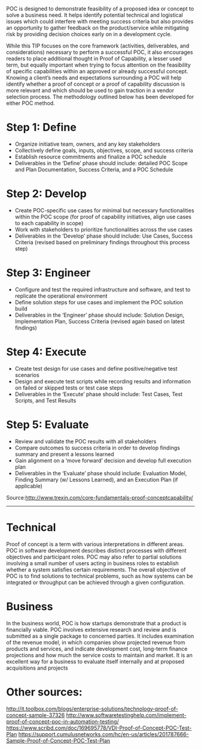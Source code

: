 POC is designed to demonstrate feasibility of a proposed idea or concept to solve a business need. It helps identify potential technical and logistical issues which could interfere with meeting success criteria but also provides an opportunity to gather feedback on the product/service while mitigating risk by providing decision choices early on in a development cycle.
 
While this TIP focuses on the core framework (activities, deliverables, and considerations) necessary to perform a successful POC, it also encourages readers to place additional thought in Proof of Capability, a lesser used term, but equally important when trying to focus attention on the feasibility of specific capabilities within an approved or already successful concept. Knowing a client’s needs and expectations surrounding a POC will help identify whether a proof of concept or a proof of capability discussion is more relevant and which should be used to gain traction in a vendor selection process. The methodology outlined below has been developed for either POC method. 

# Step 1: Define
* Organize initiative team, owners, and any key stakeholders
* Collectively define goals, inputs, objectives, scope, and success criteria
* Establish resource commitments and finalize a POC schedule
* Deliverables in the ‘Define’ phase should include: detailed POC Scope and Plan Documentation, Success Criteria, and a POC Schedule
 
# Step 2: Develop
* Create POC-specific use cases for minimal but necessary functionalities within the POC scope (for proof of capability initiatives, align use cases to each capability in scope)
* Work with stakeholders to prioritize functionalities across the use cases
* Deliverables in the ‘Develop’ phase should include: Use Cases, Success Criteria (revised based on preliminary findings throughout this process step)
 
# Step 3: Engineer
* Configure and test the required infrastructure and software, and test to replicate the operational environment
* Define solution steps for use cases and implement the POC solution build
* Deliverables in the ‘Engineer’ phase should include: Solution Design, Implementation Plan, Success Criteria (revised again based on latest findings)
 
# Step 4: Execute
* Create test design for use cases and define positive/negative test scenarios
* Design and execute test scripts while recording results and information on failed or skipped tests or test case steps
* Deliverables in the ‘Execute’ phase should include: Test Cases, Test Scripts, and Test Results
 
# Step 5: Evaluate
* Review and validate the POC results with all stakeholders
* Compare outcomes to success criteria in order to develop findings summary and present a lessons learned
* Gain alignment on a ‘move forward’ decision and develop full execution plan
* Deliverables in the ‘Evaluate’ phase should include: Evaluation Model, Finding Summary (w/ Lessons Learned), and an Execution Plan (if applicable)

Source:http://www.trexin.com/core-fundamentals-proof-conceptcapability/

---------

# Technical 

Proof of concept is a term with various interpretations in different areas. POC in software development describes distinct processes with different objectives and participant roles. POC may also refer to partial solutions involving a small number of users acting in business roles to establish whether a system satisfies certain requirements. The overall objective of POC is to find solutions to technical problems, such as how systems can be integrated or throughput can be achieved through a given configuration.

# Business

In the business world, POC is how startups demonstrate that a product is financially viable. POC involves extensive research and review and is submitted as a single package to concerned parties. It includes examination of the revenue model, in which companies show projected revenue from products and services, and indicate development cost, long-term finance projections and how much the service costs to maintain and market. It is an excellent way for a business to evaluate itself internally and at proposed acquisitions and projects


# Other sources:
http://it.toolbox.com/blogs/enterprise-solutions/technology-proof-of-concept-sample-37326
http://www.softwaretestinghelp.com/implement-proof-of-concept-poc-in-automation-testing/
https://www.scribd.com/doc/169695778/VDI-Proof-of-Concept-POC-Test-Plan
https://support.cumulusnetworks.com/hc/en-us/articles/201787666-Sample-Proof-of-Concept-POC-Test-Plan
